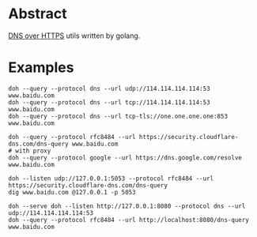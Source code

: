 # Abstract

[DNS over HTTPS](https://en.wikipedia.org/wiki/DNS_over_HTTPS) utils written by golang.

# Examples

	doh --query --protocol dns --url udp://114.114.114.114:53 www.baidu.com
	doh --query --protocol dns --url tcp://114.114.114.114:53 www.baidu.com
	doh --query --protocol dns --url tcp-tls://one.one.one.one:853 www.baidu.com

	doh --query --protocol rfc8484 --url https://security.cloudflare-dns.com/dns-query www.baidu.com
	# with proxy
	doh --query --protocol google --url https://dns.google.com/resolve www.baidu.com

	doh --listen udp://127.0.0.1:5053 --protocol rfc8484 --url https://security.cloudflare-dns.com/dns-query
	dig www.baidu.com @127.0.0.1 -p 5053

	doh --serve doh --listen http://127.0.0.1:8080 --protocol dns --url udp://114.114.114.114:53
	doh --query --protocol rfc8484 --url http://localhost:8080/dns-query www.baidu.com
